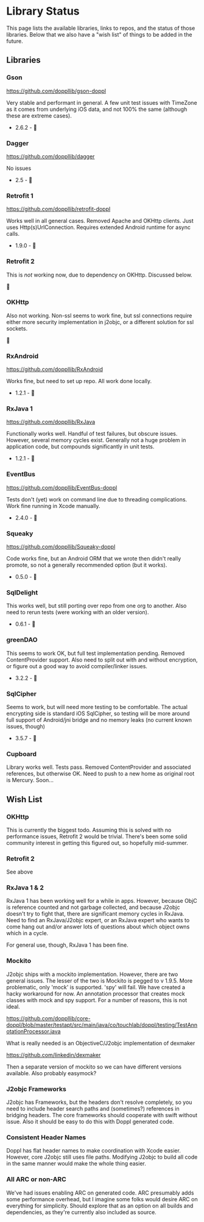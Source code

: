 # Library Status

This page lists the available libraries, links to repos, and the status of those
libraries. Below that we also have a "wish list" of things to be added in the
future.

## Libraries

### Gson

https://github.com/doppllib/gson-doppl

Very stable and performant in general. A few unit test issues with TimeZone as it comes
from underlying iOS data, and not 100% the same (although these are extreme cases).

+ 2.6.2 - 💚

### Dagger

https://github.com/doppllib/dagger

No issues

+ 2.5 - 💚

### Retrofit 1

https://github.com/doppllib/retrofit-doppl

Works well in all general cases. Removed Apache and OKHttp clients. Just uses
Http(s)UrlConnection. Requires extended Android runtime for async calls.

+ 1.9.0 - 💚

### Retrofit 2

This is *not* working now, due to dependency on OKHttp. Discussed below.

🔴

### OKHttp

Also not working. Non-ssl seems to work fine, but ssl connections require either
more security implementation in j2objc, or a different solution for ssl sockets.

🔴

### RxAndroid

https://github.com/doppllib/RxAndroid

Works fine, but need to set up repo. All work done locally.

+ 1.2.1 - 💚

### RxJava 1

https://github.com/doppllib/RxJava

Functionally works well. Handful of test failures, but obscure issues. However, several memory cycles exist. Generally
not a huge problem in application code, but compounds significantly in unit tests.

+ 1.2.1 - 💛

### EventBus

https://github.com/doppllib/EventBus-doppl

Tests don't (yet) work on command line due to threading complications. Work fine
running in Xcode manually.

+ 2.4.0 - 💚

### Squeaky

https://github.com/doppllib/Squeaky-doppl

Code works fine, but an Android ORM that we wrote then didn't really promote, so
not a generally recommended option (but it works).

+ 0.5.0 - 💚

### SqlDelight

This works well, but still porting over repo from one org to another. Also need to rerun
tests (were working with an older version).

+ 0.6.1 - 💛

### greenDAO

This seems to work OK, but full test implementation pending. Removed ContentProvider support.
Also need to split out
with and without encryption, or figure out a good way to avoid compiler/linker issues.

+ 3.2.2 - 💛

### SqlCipher

Seems to work, but will need more testing to be comfortable. The actual encrypting side
is standard iOS SqlCipher, so testing will be more around full support of Android/jni
bridge and no memory leaks (no current known issues, though)

+ 3.5.7 - 💛

### Cupboard

Library works well. Tests pass. Removed ContentProvider and associated references, but otherwise OK.
Need to push to a new home as original root is Mercury. Soon...

## Wish List

### OKHttp

This is currently the biggest todo. Assuming this is solved with no performance issues, Retrofit 2
would be trivial. There's been some solid community interest in getting this figured out, so
hopefully mid-summer.

### Retrofit 2

See above

### RxJava 1 & 2

RxJava 1 has been working well for a while in apps. However, because ObjC is reference counted
and not garbage collected, and because J2objc doesn't try to fight that, there are significant
memory cycles in RxJava. Need to find an RxJava/J2objc expert, or an RxJava expert who wants to
come hang out and/or answer lots of questions about which object owns which in a cycle.

For general use, though, RxJava 1 has been fine.

### Mockito

J2objc ships with a mockito implementation. However, there are two general issues. The lesser of the
two is Mockito is pegged to v 1.9.5. More problematic, only 'mock' is supported. 'spy' will fail. We have created
a hacky workaround for now. An annotation processor that creates mock classes with mock and spy support.
For a number of reasons, this is not ideal.

https://github.com/doppllib/core-doppl/blob/master/testapt/src/main/java/co/touchlab/doppl/testing/TestAnnotationProcessor.java

What is really needed is an ObjectiveC/J2objc implementation of dexmaker

https://github.com/linkedin/dexmaker

Then a separate version of mockito so we can have different versions available. Also probably easymock?

### J2objc Frameworks

J2objc has Frameworks, but the headers don't resolve completely, so you need to include header search paths and (sometimes?)
references in bridging headers. The core frameworks should cooperate with swift without issue. Also it should be easy
to do this with Doppl generated code.

### Consistent Header Names

Doppl has flat header names to make coordination with Xcode easier. However, core J2objc still uses file paths. Modifying
J2objc to build all code in the same manner would make the whole thing easier.

### All ARC or non-ARC

We've had issues enabling ARC on generated code. ARC presumably adds some performance overhead, but I imagine some folks would
desire ARC on everything for simplicity. Should explore that as an option on all builds and dependencies, as they're currently
also included as source.
